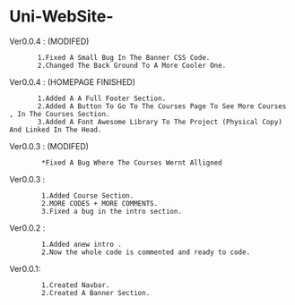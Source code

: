 # Uni-WebSite-
Ver0.0.4 : (MODIFED)
           
           1.Fixed A Small Bug In The Banner CSS Code.
           2.Changed The Back Ground To A More Cooler One.
           
Ver0.0.4 : (HOMEPAGE FINISHED)
           
           1.Added A A Full Footer Section.
           2.Added A Button To Go To The Courses Page To See More Courses , In The Courses Section.
           3.Added A Font Awesome Library To The Project (Physical Copy) And Linked In The Head.
           
Ver0.0.3 :  (MODIFED)

            *Fixed A Bug Where The Courses Wernt Alligned
                        
Ver0.0.3 :

            1.Added Course Section. 
            2.MORE CODES + MORE COMMENTS. 
            3.Fixed a bug in the intro section.
            
            
Ver0.0.2 :

            1.Added anew intro .
            2.Now the whole code is commented and ready to code.
            
            
Ver0.0.1: 

            1.Created Navbar.
            2.Created A Banner Section.
            
